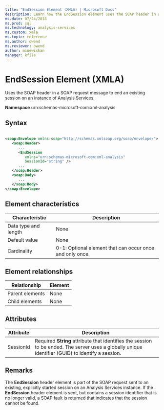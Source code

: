 ```yaml
---
title: "EndSession Element (XMLA) | Microsoft Docs"
description: Learn how the EndSession element uses the SOAP header in a SOAP request message to end an existing session on an instance of Analysis Services.
ms.date: 07/24/2018
ms.prod: sql
ms.technology: analysis-services
ms.custom: xmla
ms.topic: reference
ms.author: owend
ms.reviewer: owend
author: minewiskan
manager: kfile
---
```

# EndSession Element (XMLA)

  Uses the SOAP header in a SOAP request message to end an existing session on an instance of Analysis Services.  
  
 **Namespace** urn:schemas-microsoft-com:xml-analysis  
  
## Syntax  
  
```xml  
  
<soap:Envelope xmlns:soap="http://schemas.xmlsoap.org/soap/envelope/">  
   <soap:Header>  
      ...  
      <EndSession  
         xmlns="urn:schemas-microsoft-com:xml-analysis"  
         SessionId="string" />  
      ...  
   </soap:Header>  
   <soap:Body>  
      ...  
   </soap:Body>  
</soap:Envelope>  
```  
  
## Element characteristics  
  
|Characteristic|Description|  
|--------------------|-----------------|  
|Data type and length|None|  
|Default value|None|  
|Cardinality|0-1: Optional element that can occur once and only once.|  
  
## Element relationships  
  
|Relationship|Element|  
|------------------|-------------|  
|Parent elements|None|  
|Child elements|None|  
  
## Attributes  
  
|Attribute|Description|  
|---------------|-----------------|  
|SessionId|Required **String** attribute that identifies the session to be ended. The server uses a globally unique identifier (GUID) to identify a session.|  
  
## Remarks  
 The **EndSession** header element is part of the SOAP request sent to an existing, explicitly started session on an Analysis Services instance. If the **EndSession** header element is sent, but contains a session identifier that is no longer valid, a SOAP fault is returned that indicates that the session cannot be found.  
